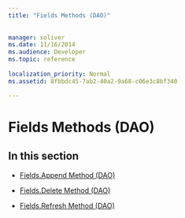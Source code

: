 ```yaml
---
title: "Fields Methods (DAO)"
 
 
manager: soliver
ms.date: 11/16/2014
ms.audience: Developer
ms.topic: reference
  
localization_priority: Normal
ms.assetid: 8fbbdc45-7ab2-40a2-9a68-c06e3c8bf340

---
```


# Fields Methods (DAO)

## In this section

- [Fields.Append Method (DAO)](fields-append-method-dao.md)
    
- [Fields.Delete Method (DAO)](fields-delete-method-dao.md)
    
- [Fields.Refresh Method (DAO)](fields-refresh-method-dao.md)
    

